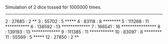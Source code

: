 Simulation of 2 dice tossed for 1000000 times.
***

2 : 27685 : 2 **
3 : 55702 : 5 *****
4 : 83118 : 8 ********
5 : 111268 : 11 ***********
6 : 138592 : 13 *************
7 : 166541 : 16 ****************
8 : 139193 : 13 *************
9 : 111385 : 11 ***********
10 : 83097 : 8 ********
11 : 55569 : 5 *****
12 : 27850 : 2 **